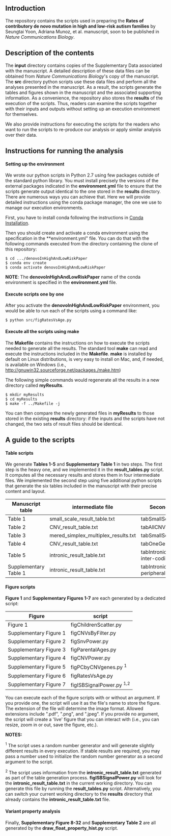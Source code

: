## Introduction

The repository contains the scripts used in preparing the **Rates of contributory de novo mutation in high and low-risk autism families** by Seungtai Yoon, Adriana Munoz, et al. manuscript, soon to be published in _Nature Communications Biology_.

## Description of the contents

The **input** directory contains copies of the Supplementary Data associated with the manuscript. A detailed description of these data files can be obtained from _Nature Communications Biology_'s copy of the manuscript. The **src** directory python scripts use these data files and perform all the analyses presented in the manuscript. As a result, the scripts generate the tables and figures shown in the manuscript and the associated supporting information. As a convenience, the repository also stores the **results** of the execution of the scripts. Thus, readers can examine the scripts together with their inputs and outputs without setting up an execution environment for themselves. 

We also provide instructions for executing the scripts for the readers who want to run the scripts to re-produce our analysis or apply similar analysis over their data. 

## Instructions for running the analysis

#### Setting up the environment

We wrote our python scripts in Python 2.7 using few packages outside of the standard python library. You must install precisely the versions of the external packages indicated in the **environment.yml** file to ensure that the scripts generate output identical to the one stored in the **results** directory. There are numerous ways you can achieve that. Here we will provide detailed instructions using the conda package manager, the one we use to manage our execution environments.

First, you have to install conda following the instructions in [Conda Installation](https://docs.conda.io/projects/conda/en/latest/user-guide/install/index.html).

Then you should create and activate a conda environment using the specification in the **environment.yml" file. You can do that with the following commands executed from the directory containing the clone of this repository:

    $ cd .../denovoInHighAndLowRiskPaper
    $ conda env create
    $ conda activate denovoInHighAndLowRiskPaper

**NOTE**: The **denovoInHighAndLowRiskPaper** name of the conda environment is specified in the **environment.yml** file. 

#### Execute scripts one by one

After you activate the **denovoInHighAndLowRiskPaper** environment, you would be able to run each of the scripts using a command like:

    $ python src/figRatesVsAge.py

#### Execute all the scripts using **make**

The **Makefile** contains the instructions on how to execute the scripts needed to generate all the results. The standard tool **make** can read and execute the instructions included in the **Makefile**. **make** is installed by default on Linux distributions, is very easy to install on Mac, and, if needed, is available on Windows (i.e., http://gnuwin32.sourceforge.net/packages./make.htm)

The following simple commands would regenerate all the results in a new directory called **myResults**. 

    $ mkdir myResults
    $ cd myResults
    $ make -f ../Makefile -j

You can then compare the newly generated files in **myResults** to those stored in the existing **results** directory: if the inputs and the scripts have not changed, the two sets of result files should be identical. 

## A guide to the scripts

#### Table scripts

We generate **Tables 1-5** and **Supplementary Table 1** in two steps. The first step is the heavy one, and we implemented it in the **result_tables.py** script. It computes all the necessary results and stores them in four intermediate files. We implemented the second step using five additional python scripts that generate the six tables included in the manuscript with their precise content and layout. 

| Manuscript table      | intermediate file                   | Second step script                             |
|-----------------------|-------------------------------------|------------------------------------------------|
| Table 1               | small_scale_result_table.txt        | tabSmallScale.py                               |
| Table 2               | CNV_result_table.txt                | tabAllCNVs.py                                  |
| Table 3               | mered_simplex_multiplex_results.txt | tabSmallScaleAndCNVs.py                        |
| Table 4               | CNV_result_table.txt                | tabOneGeneCNVs.py                              |
| Table 5               | intronic_result_table.txt           | tabIntronicPeripheral.py inter-coding_intronic |
| Supplementary Table 1 | intronic_result_table.txt           | tabIntronicPeripheral.py peripheral            |


#### Figure scripts

**Figure 1** and **Supplementary Figures 1-7** are each generated by a dedicated script:

| Figure                 | script                              |
|------------------------|-------------------------------------|
| Figure 1               | figChildrenScatter.py               |
| Supplementary Figure 1 | figCNVsByFilter.py                  |
| Supplementary Figure 2 | figSnvPower.py                      |
| Supplementary Figure 3 | figParentalAges.py                  |
| Supplementary Figure 4 | figCNVPower.py                      |
| Supplementary Figure 5 | figPCbyCNVgenes.py <sup>1</sup>     |
| Supplementary Figure 6 | figRatesVsAge.py                    |
| Supplementary Figure 7 | figISBSignalPower.py <sup>1,2</sup> |

You can execute each of the figure scripts with or without an argument. If you provide one, the script will use it as the file's name to store the figure. The extension of the file will determine the image format. Allowed extensions include ".pdf", ".png", and ".jpeg". If you provide no argument, the script will create a 'live' figure that you can interact with (i.e., you can resize, zoom in or out, save the figure, etc.).

**NOTES:** 

<sup>1</sup> The script uses a random number generator and will generate slightly different results in every execution. If stable results are required, you may pass a number used to initialize the random number generator as a second argument to the script. 

<sup>2</sup> The script uses information from the **intronic_result_table.txt** generated as part of the table generation process. **figISBSignalPower.py** will look for the **intronic_result_table.txt** in the current working directory. You can generate this file by running the **result_tables.py** script. Alternatively, you can switch your current working directory to the **results** directory that already contains the **intronic_result_table.txt** file.

#### Variant property analysis

Finally, **Supplementary Figure 8-32** and **Supplementary Table 2** are all generated by the **draw_float_property_hist.py** script. 